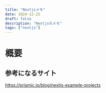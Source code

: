 ```yaml
---
title: "Nextjsメモ"
date: 2024-12-25
draft: false
description: "Nextjsのメモ"
tags: ["nextjs"]
---
```



# 概要

## 参考になるサイト
https://prismic.io/blog/nextjs-example-projects